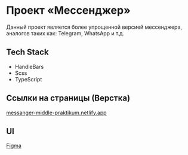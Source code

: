 # Проект «Мессенджер»

Данный проект является более упрощенной версией мессенджера, аналогов таких как: Telegram, WhatsApp и т.д.

## Tech Stack
- HandleBars
- Scss
- TypeScript

## Ссылки на страницы (Верстка) 
[messanger-middle-praktikum.netlify.app](https://messanger-middle-praktikum.netlify.app/)

## UI

[Figma](https://www.figma.com/design/1MlsG3mHcikkIAy38tXtPx/Chat_external_link-(Copy)?node-id=12-80&t=KXoIFN5bXVEOArqc-0)





